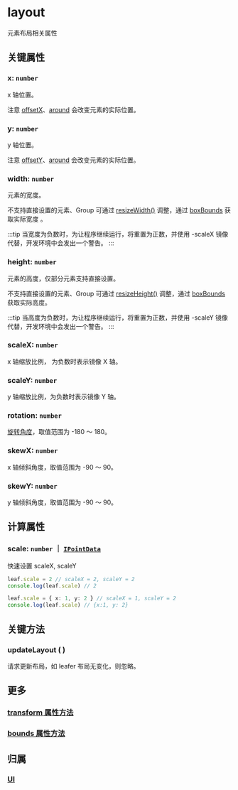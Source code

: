 # layout

元素布局相关属性

## 关键属性

### x: `number`

x 轴位置。

注意 [offsetX](/reference/property/offset.md)、[around](/reference/property/around.md) 会改变元素的实际位置。

### y: `number`

y 轴位置。

注意 [offsetY](/reference/property/offset.md)、[around](/reference/property/around.md) 会改变元素的实际位置。

### width: `number`

元素的宽度。

不支持直接设置的元素、Group 可通过 [resizeWidth()](/reference/property/resize.md) 调整，通过 [boxBounds](/reference/property/bounds.md#boxbounds-iboundsdata) 获取实际宽度 。

:::tip
当宽度为负数时，为让程序继续运行，将重置为正数，并使用 -scaleX 镜像代替，开发环境中会发出一个警告。
:::

### height: `number`

元素的高度，仅部分元素支持直接设置。

不支持直接设置的元素、Group 可通过 [resizeHeight()](/reference/property/resize.md) 调整，通过 [boxBounds](/reference/property/bounds.md#boxbounds-iboundsdata) 获取实际高度。

:::tip
当高度为负数时，为让程序继续运行，将重置为正数，并使用 -scaleY 镜像代替，开发环境中会发出一个警告。
:::

### scaleX: `number`

x 轴缩放比例， 为负数时表示镜像 X 轴。

### scaleY: `number`

y 轴缩放比例，为负数时表示镜像 Y 轴。

### rotation: `number`

[旋转角度](../interface/math/Math.md#rotation)，取值范围为 -180 ～ 180。

### skewX: `number`

x 轴倾斜角度，取值范围为 -90 ～ 90。

### skewY: `number`

y 轴倾斜角度，取值范围为 -90 ～ 90。

## 计算属性

### scale: `number` ｜ [`IPointData`](/reference/interface/math/Math.md#ipointdata)

快速设置 scaleX, scaleY

```ts
leaf.scale = 2 // scaleX = 2, scaleY = 2
console.log(leaf.scale) // 2

leaf.scale = { x: 1, y: 2 } // scaleX = 1, scaleY = 2
console.log(leaf.scale) // {x:1, y: 2}
```

## 关键方法

### updateLayout ( )

请求更新布局，如 leafer 布局无变化，则忽略。

## 更多

### [transform 属性方法](/reference/property/transform.md)

### [bounds 属性方法](/reference/property/bounds.md)

## 归属

### [UI](/reference/display/UI.md)
